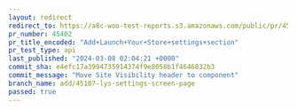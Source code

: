 ```yaml
---
layout: redirect
redirect_to: https://a8c-woo-test-reports.s3.amazonaws.com/public/pr/45402/api/index.html
pr_number: 45402
pr_title_encoded: "Add+Launch+Your+Store+settings+section"
pr_test_type: api
last_published: "2024-03-08 02:04:21 +0000"
commit_sha: e4efc17a3994735914374f9e8058b1f4646832b3
commit_message: "Move Site Visibility header to component"
branch_name: add/45107-lys-settings-screen-page
passed: true
---
```


